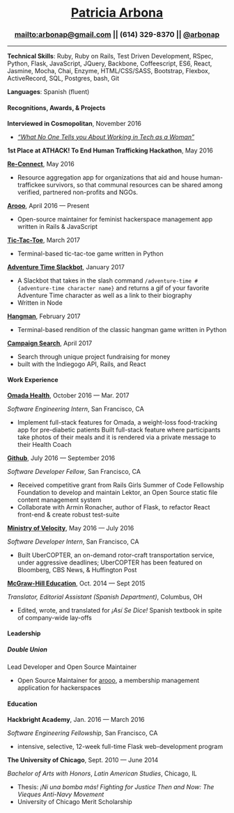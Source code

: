 # <center>[Patricia Arbona](www.patriciaarbona.com)</center>
### <center> <mailto:arbonap@gmail.com> || (614) 329-8370 || [@arbonap](https://www.github.com/arbonap) </center>

___
**Technical Skills**: Ruby, Ruby on Rails, Test Driven Development, RSpec, Python, Flask, JavaScript, JQuery, Backbone, Coffeescript, ES6, React, Jasmine, Mocha, Chai, Enzyme, HTML/CSS/SASS, Bootstrap, Flexbox, ActiveRecord, SQL, Postgres, bash, Git

**Languages**: Spanish (fluent)

####  **Recognitions, Awards, & Projects**

**Interviewed in Cosmopolitan**, November 2016

- [*“What No One Tells you About Working in Tech as a Woman”*](http://www.cosmopolitan.com/career/a8383402/what-its-really-like-to-be-a-woman-in-tech/)

**1st Place at ATHACK! To End Human Trafficking Hackathon**, May 2016

**[Re-Connect](https://github.com/alenakruchkova/Re-connect)**, May 2016

- Resource aggregation app for organizations that aid and house human-traffickee survivors, so that communal resources can be shared among verified, partnered non-profits and NGOs.

**[Arooo](https://github.com/doubleunion/arooo)**, April 2016 — Present
- Open-source maintainer for feminist hackerspace management app written in Rails & JavaScript

**[Tic-Tac-Toe](https://github.com/arbonap/python-tic-tac-toe)**, March 2017
- Terminal-based tic-tac-toe game written in Python

**[Adventure Time Slackbot](www.patriciaarbona.com/adventure-time)**, January 2017
- A Slackbot that takes in the slash command `/adventure-time #{adventure-time character name}` and returns a gif of your favorite Adventure Time character as well as a link to their biography
- Written in Node

**[Hangman](https://github.com/arbonap/hangman)**, February 2017
- Terminal-based rendition of the classic hangman game written in Python

**[Campaign Search](https://obscure-waters-39090.herokuapp.com/)**, April 2017
- Search through unique project fundraising for money
- built with the Indiegogo API, Rails, and React


#### **Work Experience**
[**Omada Health**](https://www.omadahealth.com/), October 2016 — Mar. 2017

*Software Engineering Intern*, San Francisco, CA
- Implement full-stack features for Omada, a weight-loss food-tracking app for pre-diabetic patients
Built full-stack feature where participants take photos of their meals and it is rendered via a private message to their Health Coach

[**Github**](https://github.com/), July 2016 — September 2016

*Software Developer Fellow*, San Francisco, CA
- Received competitive grant from Rails Girls Summer of Code Fellowship Foundation to develop and maintain Lektor, an Open Source static file content management system
- Collaborate with Armin Ronacher, author of Flask, to refactor React front-end & create robust test-suite

[**Ministry of Velocity**](https://www.ministryofvelocity.com/), May 2016 — July 2016

*Software Developer Intern*, San Francisco, CA
- Built UberCOPTER, an on-demand rotor-craft transportation service, under aggressive deadlines; UberCOPTER has been featured on Bloomberg, CBS News, & Huffington Post

[**McGraw-Hill Education**](http://www.mheducation.com/), Oct. 2014 — Sept 2015

*Translator, Editorial Assistant (Spanish Department)*, Columbus, OH
- Edited, wrote, and translated for *¡Así Se Dice!* Spanish textbook in spite of company-wide lay-offs

#### **Leadership**
##### Double Union
Lead Developer and Open Source Maintainer

- Open Source Maintainer for [arooo](https://github.com/doubleunion/arooo), a membership management application for hackerspaces

#### **Education**
**Hackbright Academy**, Jan. 2016 — March 2016

*Software Engineering Fellowship*, San Francisco, CA
- intensive, selective, 12-week full-time Flask web-development program

**The University of Chicago**, Sept. 2010 — June 2014

*Bachelor of Arts with Honors*, *Latin American Studies*, Chicago, IL
- Thesis: *¡Ni una bomba más! Fighting for Justice Then and Now: The Vieques Anti-Navy Movement*
- University of Chicago Merit Scholarship
